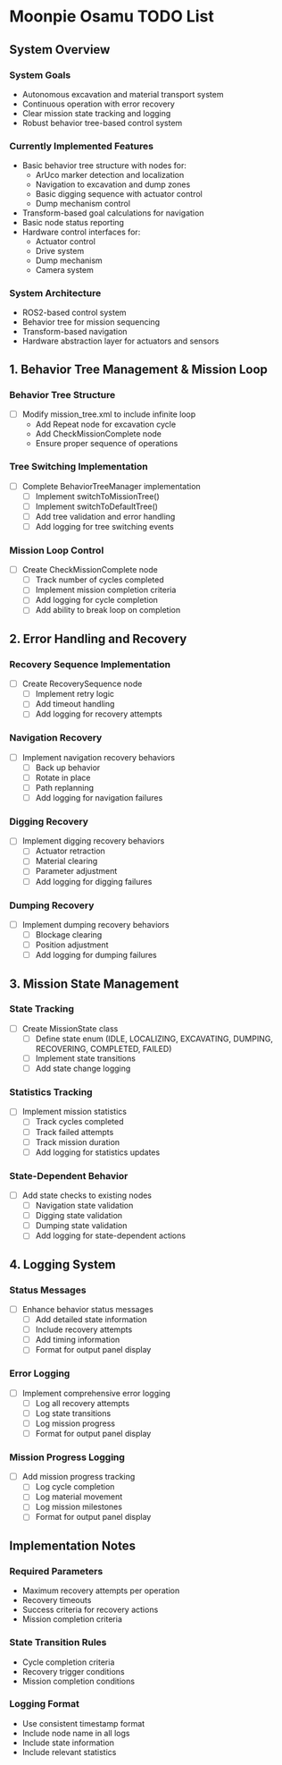 # Moonpie Osamu TODO List

## System Overview

### System Goals
- Autonomous excavation and material transport system
- Continuous operation with error recovery
- Clear mission state tracking and logging
- Robust behavior tree-based control system

### Currently Implemented Features
- Basic behavior tree structure with nodes for:
  - ArUco marker detection and localization
  - Navigation to excavation and dump zones
  - Basic digging sequence with actuator control
  - Dump mechanism control
- Transform-based goal calculations for navigation
- Basic node status reporting
- Hardware control interfaces for:
  - Actuator control
  - Drive system
  - Dump mechanism
  - Camera system

### System Architecture
- ROS2-based control system
- Behavior tree for mission sequencing
- Transform-based navigation
- Hardware abstraction layer for actuators and sensors

## 1. Behavior Tree Management & Mission Loop

### Behavior Tree Structure
- [ ] Modify mission_tree.xml to include infinite loop
  - Add Repeat node for excavation cycle
  - Add CheckMissionComplete node
  - Ensure proper sequence of operations

### Tree Switching Implementation
- [ ] Complete BehaviorTreeManager implementation
  - [ ] Implement switchToMissionTree()
  - [ ] Implement switchToDefaultTree()
  - [ ] Add tree validation and error handling
  - [ ] Add logging for tree switching events

### Mission Loop Control
- [ ] Create CheckMissionComplete node
  - [ ] Track number of cycles completed
  - [ ] Implement mission completion criteria
  - [ ] Add logging for cycle completion
  - [ ] Add ability to break loop on completion

## 2. Error Handling and Recovery

### Recovery Sequence Implementation
- [ ] Create RecoverySequence node
  - [ ] Implement retry logic
  - [ ] Add timeout handling
  - [ ] Add logging for recovery attempts

### Navigation Recovery
- [ ] Implement navigation recovery behaviors
  - [ ] Back up behavior
  - [ ] Rotate in place
  - [ ] Path replanning
  - [ ] Add logging for navigation failures

### Digging Recovery
- [ ] Implement digging recovery behaviors
  - [ ] Actuator retraction
  - [ ] Material clearing
  - [ ] Parameter adjustment
  - [ ] Add logging for digging failures

### Dumping Recovery
- [ ] Implement dumping recovery behaviors
  - [ ] Blockage clearing
  - [ ] Position adjustment
  - [ ] Add logging for dumping failures

## 3. Mission State Management

### State Tracking
- [ ] Create MissionState class
  - [ ] Define state enum (IDLE, LOCALIZING, EXCAVATING, DUMPING, RECOVERING, COMPLETED, FAILED)
  - [ ] Implement state transitions
  - [ ] Add state change logging

### Statistics Tracking
- [ ] Implement mission statistics
  - [ ] Track cycles completed
  - [ ] Track failed attempts
  - [ ] Track mission duration
  - [ ] Add logging for statistics updates

### State-Dependent Behavior
- [ ] Add state checks to existing nodes
  - [ ] Navigation state validation
  - [ ] Digging state validation
  - [ ] Dumping state validation
  - [ ] Add logging for state-dependent actions

## 4. Logging System

### Status Messages
- [ ] Enhance behavior status messages
  - [ ] Add detailed state information
  - [ ] Include recovery attempts
  - [ ] Add timing information
  - [ ] Format for output panel display

### Error Logging
- [ ] Implement comprehensive error logging
  - [ ] Log all recovery attempts
  - [ ] Log state transitions
  - [ ] Log mission progress
  - [ ] Format for output panel display

### Mission Progress Logging
- [ ] Add mission progress tracking
  - [ ] Log cycle completion
  - [ ] Log material movement
  - [ ] Log mission milestones
  - [ ] Format for output panel display

## Implementation Notes

### Required Parameters
- Maximum recovery attempts per operation
- Recovery timeouts
- Success criteria for recovery actions
- Mission completion criteria

### State Transition Rules
- Cycle completion criteria
- Recovery trigger conditions
- Mission completion conditions

### Logging Format
- Use consistent timestamp format
- Include node name in all logs
- Include state information
- Include relevant statistics 